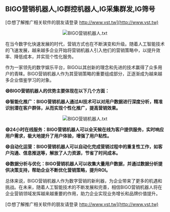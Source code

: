 ## **BIGO营销机器人,IG群控机器人,IG采集群发,IG筛号**

[😍想了解推广相关软件的朋友请登录 http://www.vst.tw](http://www.vst.tw)

 <center><img src="https://vst.tw/MP4/tuiguang/png/4.png" alt="BIGO营销机器人.txt"></center>

在当今数字化快速发展的时代，营销方式也在不断演变和升级。随着人工智能技术的飞速发展，越来越多企业开始将营销机器人引入他们的营销策略中，以提升效率、降低成本，并实现个性化服务。

作为一家领先的数字娱乐平台，BIGO以其创新的理念和先进的技术赢得了众多用户的青睐。BIGO营销机器人作为其营销策略的重要组成部分，正逐渐成为越来越多企业借鉴学习的对象。

**😄BIGO营销机器人的优势主要体现在以下几个方面：**

**😄智能化推广：BIGO营销机器人通过AI技术可以对用户数据进行深度分析，精准识别潜在客户群体，从而实现个性化推广，提高营销效果。**

 <center><img src="https://vst.tw/MP4/tuiguang/png/2.png" alt="BIGO营销机器人.txt"></center>

**😄24小时在线服务：BIGO营销机器人可以全天候在线为客户提供服务，实时响应用户需求，极大地提升了用户体验，增强了用户粘性。**

**😄自动化运营：BIGO营销机器人可以自动化完成营销过程中的重复性工作，如客户沟通、信息推送等，解放了人力资源，节省了时间成本。**

**😄数据分析与优化：BIGO营销机器人可以收集大量用户数据，并通过数据分析提供决策支持，帮助企业不断优化营销策略，提升ROI。**

总体来说，BIGO营销机器人作为数字营销的新利器，为企业带来了更多的机遇和挑战。在未来，随着人工智能技术的不断发展和完善，相信BIGO营销机器人将在企业营销领域发挥越来越重要的作用，助力企业实现业务增长和品牌价值提升。

[😍想了解推广相关软件的朋友请登录 http://www.vst.tw](http://www.vst.tw)



